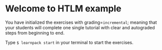 # Welcome to HTLM example
You have initialized the exercises with grading=`incremental`; meaning that your students will complete one single tutorial with clear and autograded steps from beginning to end.

Type `$ learnpack start` in your terminal to start the exercises.